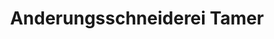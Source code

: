 ---
title: "Anderungsschneiderei Tamer"
url: /wien/anderungsschneiderei-tamer/
shop: Schneiderei
---